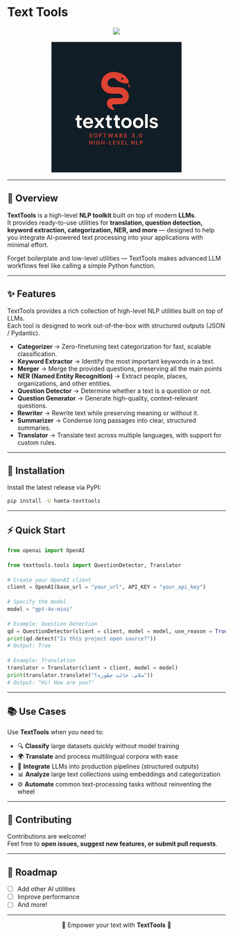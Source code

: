 # Text Tools

<p align="center">
  <img src="https://img.shields.io/badge/TextTools-Python%20Text%20Processing-black?style=for-the-badge&logo=python&logoColor=white">
</p>


<p align="center">
  <img src="files/logo.png" alt="Preview" width="300" height="300">
</p>

---

## 📌 Overview

**TextTools** is a high-level **NLP toolkit** built on top of modern **LLMs**.  
It provides ready-to-use utilities for **translation, question detection, keyword extraction, categorization, NER, and more** — designed to help you integrate AI-powered text processing into your applications with minimal effort.

Forget boilerplate and low-level utilities — TextTools makes advanced LLM workflows feel like calling a simple Python function.

---

## ✨ Features

TextTools provides a rich collection of high-level NLP utilities built on top of LLMs.  
Each tool is designed to work out-of-the-box with structured outputs (JSON / Pydantic).

- **Categorizer** → Zero-finetuning text categorization for fast, scalable classification.  
- **Keyword Extractor** → Identify the most important keywords in a text.  
- **Merger** → Merge the provided questions, preserving all the main points 
- **NER (Named Entity Recognition)** → Extract people, places, organizations, and other entities.  
- **Question Detector** → Determine whether a text is a question or not.  
- **Question Generator** → Generate high-quality, context-relevant questions.
- **Rewriter** → Rewrite text while preserving meaning or without it.
- **Summarizer** → Condense long passages into clear, structured summaries. 
- **Translator** → Translate text across multiple languages, with support for custom rules.


---

## 🚀 Installation

Install the latest release via PyPI:

```bash
pip install -U hamta-texttools
```

---

## ⚡ Quick Start

```python
from openai import OpenAI

from texttools.tools import QuestionDetector, Translator

# Create your OpenAI client
client = OpenAI(base_url = "your_url", API_KEY = "your_api_key")

# Specify the model
model = "gpt-4o-mini"

# Example: Question Detection
qd = QuestionDetector(client = client, model = model, use_reason = True)
print(qd.detect("Is this project open source?"))
# Output: True

# Example: Translation
translator = Translator(client = client, model = model)
print(translator.translate("سلام، حالت چطوره؟"))
# Output: "Hi! How are you?"
```

---

## 📚 Use Cases

Use **TextTools** when you need to:

- 🔍 **Classify** large datasets quickly without model training  
- 🌍 **Translate** and process multilingual corpora with ease  
- 🧩 **Integrate** LLMs into production pipelines (structured outputs)  
- 📊 **Analyze** large text collections using embeddings and categorization  
- ⚙️ **Automate** common text-processing tasks without reinventing the wheel  

---

## 🤝 Contributing

Contributions are welcome!  
Feel free to **open issues, suggest new features, or submit pull requests**.  

---

## 📌 Roadmap

- [ ] Add other AI utilities   
- [ ] Improve performance  
- [ ] And more!

---

<p align="center">🚀 Empower your text with <b>TextTools</b> 🚀</p>
